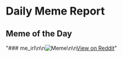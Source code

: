 # Daily Meme Report

## Meme of the Day
"### me_irl\n\n![Meme](https://i.redd.it/2xm46ynt79fe1.png)\n\n[View on Reddit](https://redd.it/1ia4dnb)"
